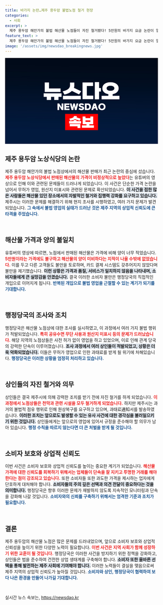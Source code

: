 ```yaml
---
title: 바가지 논란…제주 용두암 불법노점 철거 현장
categories:
  - 사회
excerpt: >
  제주 용두암 해안가의 불법 해산물 노점들이 자진 철거됐다! 5만원의 바가지 요금 논란이 일던 이곳은 원산지 미표시와 무허가 영업으로 적발되어, 이제 청정 제주를 되찾았습니다.
feature_text: >
  제주 용두암 해안가의 불법 해산물 노점들이 자진 철거됐다! 5만원의 바가지 요금 논란이 일던 이곳은 원산지 미표시와 무허가 영업으로 적발되어, 이제 청정 제주를 되찾았습니다.
image: '/assets/img/newsdao_breakingnews.jpg'
---
```


<p><img src="/assets/img/newsdao_breakingnews.jpg" alt="implanttips 속보" /></p>

<h2 data-ke-size="size26">제주 용두암 노상식당의 논란</h2>

<p data-ke-size="size16">제주 용두암 해안가의 불법 노점상에서의 해산물 판매가 최근 논란의 중심에 섰습니다. <b><span style="color: #ee2323;">제주 용두암 노상식당에서 판매된 해산물의 가격이 비정상적으로 높았다</span></b>는 유튜버의 영상으로 인해 이와 관련된 문제들이 드러나게 되었습니다. 이 사건은 단순한 가격 논란을 넘어서 무허가 영업, 원산지 미표시와 관련된 문제로 확산되었습니다. <b><span style="background-color: #21538527;">이 사건을 접한 많은 사람들은 해산물 있던 장소에서의 자발적인 철거와 집행력 강화를 요구하고 있습니다.</span></b> 제주시는 이러한 문제를 해결하기 위해 현지 조사를 시행하였고, 여러 가지 문제가 발견되었습니다. <b><span style="color: #1a5490;">그 속에서 불법 영업의 실태가 드러난 것은 제주 지역의 상업적 신뢰도에 큰 타격을 주었습니다.</span></b></p>

<p data-ke-size="size16">&nbsp;</p>

<h2 data-ke-size="size26">해산물 가격과 양의 불일치</h2>

<p data-ke-size="size16">유튜버의 영상에 따르면, 노점에서 판매된 해산물은 가격에 비해 양이 너무 적었습니다. <b><span style="color: #ee2323;">5만원이라는 가격에도 불구하고 해산물의 양이 미비하다는 지적이 나올 수밖에 없었습니다.</span></b> 이를 두고 다른 고객들도 불만을 토로하며, 카드 결제 시스템도 갖추어지지 않았다며 불만을 제기했습니다. <b><span style="background-color: #21538527;">이런 상황은 가격과 품질, 서비스가 일치하지 않음을 나타내며, 소비자들에게 큰 실망감을 안겼습니다.</span></b> 결국 이러한 소비자 불만은 행정당국의 직접적인 개입으로 이어지게 됩니다. <b><span style="color: #1a5490;">반복된 개입으로 불법 영업을 근절할 수 있는 계기가 되기를 기대합니다.</span></b></p>

<p data-ke-size="size16">&nbsp;</p>

<h2 data-ke-size="size26">행정당국의 조사와 조치</h2>

<p data-ke-size="size16">행정당국은 해산물 노점상에 대한 조사를 실시하였고, 이 과정에서 여러 가지 불법 행위가 적발되었습니다. <b><span style="color: #ee2323;">특히 공유수면 무단 사용과 원산지 미표시 등의 문제가 드러났습니다.</span></b> 해당 지역의 노점상들은 사전 허가 없이 영업을 하고 있었으며, 이로 인해 관계 당국의 강력한 단속이 이루어졌습니다. <b><span style="background-color: #21538527;">조사 과정에서 여러 상인들이 적발되었고, 상황은 더욱 악화되었습니다.</span></b> 이들은 무허가 영업으로 인한 과태료를 받게 될 위기에 처해있습니다. <b><span style="color: #1a5490;">행정당국은 이러한 상황을 엄정히 처리하고 있습니다.</span></b></p>

<p data-ke-size="size16">&nbsp;</p>

<h2 data-ke-size="size26">상인들의 자진 철거와 의무</h2>

<p data-ke-size="size16">상인들은 결국 제주시에 의해 강력한 조치를 받기 전에 자진 철거를 하게 되었습니다. <b><span style="color: #ee2323;">이 과정에서 노점상들은 천막과 관련 시설을 모두 철거하게 되었습니다.</span></b> 하지만 제주시는 과거의 불법적 점유 행위로 인해 원상복구를 요구하고 있으며, 과태료通知서를 발송하였습니다. <b><span style="background-color: #21538527;">이러한 조치는 앞으로도 발생할 수 있는 유사 사건에 대한 경각심을 불러일으키기 위한 것입니다.</span></b> 상인들에게는 앞으로의 영업에 있어서 규정을 준수해야 할 의무가 남아 있습니다. <b><span style="color: #1a5490;">행정 수칙을 따르지 않는다면 더 큰 처벌을 받게 될 것입니다.</span></b></p>

<p data-ke-size="size16">&nbsp;</p>

<h2 data-ke-size="size26">소비자 보호와 상업적 신뢰도</h2>

<p data-ke-size="size16">이번 사건은 소비자 보호와 상업적 신뢰도를 높이는 중요한 계기가 되었습니다. <b><span style="color: #ee2323;">해산물 가격에 대한 신뢰도를 회복하기 위해서는 업체들이 단속을 잘 지키고 투명한 거래를 해야 한다는 점이 강조되고 있습니다.</span></b> 또한 소비자들 또한 과도한 가격을 제시하는 업자에게 단호하게 대처해야 합니다. <b><span style="background-color: #21538527;">소비자들의 주의 깊은 선택과 의견 전달이 중요하다는 것을 의미합니다.</span></b> 행정당국은 향후 이러한 문제가 재발하지 않도록 지속적인 모니터링과 단속을 강화해 나갈 것입니다. <b><span style="color: #1a5490;">소비자와의 신뢰를 구축하기 위해서는 엄격한 기준과 조치가 필요합니다.</span></b></p>

<p data-ke-size="size16">&nbsp;</p>

<h2 data-ke-size="size26">결론</h2>

<p data-ke-size="size16">제주 용두암의 해산물 노점은 많은 문제를 드러내었으며, 앞으로 소비자 보호와 상업적 신뢰성을 높이기 위한 다양한 노력이 필요합니다. <b><span style="color: #ee2323;">이번 사건은 지역 사회가 함께 성장하기 위한 교훈이 될 것입니다.</span></b> 행정당국은 이러한 사건을 방지하기 위한 정책을 강화하고, 상인들은 법을 준수하여 건전한 상업 생태계를 구축해야 합니다. <b><span style="background-color: #21538527;">소비자 또한 올바른 선택을 통해 발전하는 제주 사회에 기여해야 합니다.</span></b> 이러한 노력들이 결실을 맺음으로써 제주 지역의 상업적 신뢰도가 높아질 것입니다. <b><span style="color: #1a5490;">소비자와 상인, 행정당국이 협력하여 보다 나은 환경을 만들어 나가길 기대합니다.</span></b></p>

<p data-ke-size="size16">&nbsp;</p>
실시간 뉴스 속보는, <a href="https://newsdao.kr" rel="dofollow">https://newsdao.kr</a>


